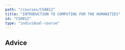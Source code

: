 ```yaml
---
path: "/courses/CS0012"
title: "INTRODUCTION TO COMPUTING FOR THE HUMANITIES"
id: "CS0012"
type: "individual-course"
---
```


## Advice

